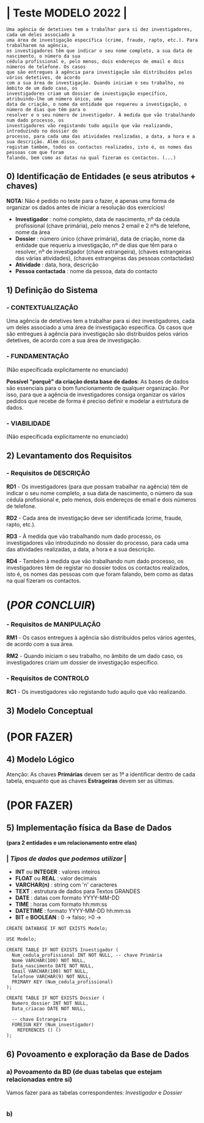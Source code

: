 # | Teste MODELO 2022 |

```
Uma agência de detetives tem a trabalhar para si dez investigadores, cada um deles associado a
uma área de investigação específica (crime, fraude, rapto, etc.). Para trabalharem na agência,
os investigadores têm que indicar o seu nome completo, a sua data de nascimento, o número da sua
cédula profissional e, pelo menos, dois endereços de email e dois números de telefone. Os casos
que são entregues à agência para investigação são distribuídos pelos vários detetives, de acordo
com a sua área de investigação. Quando iniciam o seu trabalho, no âmbito de um dado caso, os
investigadores criam um dossier de investigação específico, atribuindo-lhe um número único, uma
data de criação, o nome da entidade que requereu a investigação, o número de dias que têm para o
resolver e o seu número de investigador. À medida que vão trabalhando num dado processo, os
investigadores vão registando tudo aquilo que vão realizando, introduzindo no dossier do
processo, para cada uma das atividades realizadas, a data, a hora e a sua descrição. Além disso,
registam também, todos os contactos realizados, isto é, os nomes das pessoas com que foram
falando, bem como as datas na qual fizeram os contactos. (...)
```

## 0) Identificação de Entidades (e seus atributos + chaves)

__NOTA:__ Não é pedido no teste para o fazer, é apenas uma forma de organizar os dados antes de iniciar a resolução dos exercícios!

- __Investigador__ : nome completo, data de nascimento, nº da cédula profissional (chave primária), pelo menos 2 email e 2 nºs de telefone, nome da área
- __Dossier__ : número único (chave primária), data de criação, nome da entidade que requeriu a investigação, nº de dias que têm para o resolver, nº de investigador (chave estrangeira), (chaves estrangeiras das várias atividades), (chaves estrangeiras das pessoas contactadas)
- __Atividade__ : data, hora, descrição
- __Pessoa contactada__ : nome da pessoa, data do contacto

## 1) Definição do Sistema

### - CONTEXTUALIZAÇÃO

Uma agência de detetives tem a trabalhar para si dez investigadores, cada um deles associado a uma área de investigação específica. Os casos que são entregues à agência para investigação são distribuídos pelos vários detetives, de acordo com a sua área de investigação.

### - FUNDAMENTAÇÃO
(Não especificada explicitamente no enunciado) 

__Possível "porquê" da criação desta base de dados__: As bases de dados são essenciais para o bom funcionamento de qualquer organização. Por isso, para que a agência de investigadores consiga organizar os vários pedidos que recebe de forma é preciso definir e modelar a estrtutura de dados. 

### - VIABILIDADE
(Não especificada explicitamente no enunciado)

## 2) Levantamento dos Requisitos

### - Requisitos de DESCRIÇÃO

__RD1__ - Os investigadores (para que possam trabalhar na agência) têm de indicar o seu nome completo, a sua data de nascimento, o número da sua cédula profissional e, pelo menos, dois endereços de email e dois números de telefone.

__RD2__ - Cada área de investigação deve ser identificada (crime, fraude, rapto, etc.).

__RD3__ - À medida que vão trabalhando num dado processo, os investigadores vão introduzindo no dossier do processo, para cada uma das atividades realizadas, a data, a hora e a sua descrição.

__RD4__ - Também à medida que vão trabalhando num dado processo, os investigadores têm de registar no dossier todos os contactos realizados, isto é, os nomes das pessoas com que foram falando, bem como as datas na qual fizeram os contactos.

# (_POR CONCLUIR_)

### - Requisitos de MANIPULAÇÃO

__RM1__ - Os casos entregues à agência são distribuídos pelos vários agentes, de acordo com a sua área.

__RM2__ - Quando iniciam o seu trabalho, no âmbito de um dado caso, os investigadores criam um dossier de investigação específico.

### - Requisitos de CONTROLO

__RC1__ - Os investigadores vão registando tudo aquilo que vão realizando.

## 3) Modelo Conceptual

# (POR FAZER)

## 4) Modelo Lógico

Atenção: As chaves __Primárias__ devem ser as 1ª a identificar dentro de cada tabela, enquanto que
         as chaves __Estrageiras__ devem ser as últimas.
         
# (POR FAZER)

## 5) Implementação física da Base de Dados
__(para 2 entidades e um relacionamento entre elas)__

### | _Tipos de dados que podemos utilizar_ |
- __INT__ ou __INTEGER__ : valores inteiros
- __FLOAT__ ou __REAL__ : valor decimais
- __VARCHAR(n)__ : string com 'n' caracteres
- __TEXT__ : estrutura de dados para Textos GRANDES
- __DATE__ : datas com formato YYYY-MM-DD
- __TIME__ : horas com formato hh:mm:ss
- __DATETIME__ : formato YYYY-MM-DD hh:mm:ss
- __BIT__ e __BOOLEAN__ : 0 -> falso; >0 ->

```mysql
CREATE DATABASE IF NOT EXISTS Modelo;

USE Modelo;

CREATE TABLE IF NOT EXISTS Investigador (
  Num_cedula_profissional INT NOT NULL, -- chave Primária
  Nome VARCHAR(100) NOT NULL,
  Data_nascimento DATE NOT NULL,
  Email VARCHAR(100) NOT NULL,
  Telefone VARCHAR(9) NOT NULL,
  PRIMARY KEY (Num_cedula_profissional)
);

CREATE TABLE IF NOT EXISTS Dossier (
  Numero_dossier INT NOT NULL,
  Data_criacao DATE NOT NULL,
  
  -- chave Estrangeira
  FOREIGN KEY (Num_investigador)
    REFERENCES () ()
);
``` 

## 6) Povoamento e exploração da Base de Dados

### a) Povoamento da BD (de duas tabelas que estejam relacionadas entre si)

Vamos fazer para as tabelas correspondentes: _Investigador_ e _Dossier_

```mysql

```

### b) 
